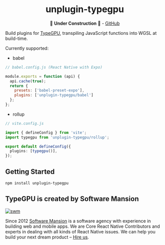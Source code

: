 <div align="center">

# unplugin-typegpu

🚧 **Under Construction** 🚧 - [GitHub](https://github.com/software-mansion/TypeGPU/tree/main/packages/unplugin-typegpu)

</div>

Build plugins for [TypeGPU](https://typegpu.com), transpiling JavaScript functions into WGSL at build-time.

Currently supported:
* babel
```js
// babel.config.js (React Native with Expo)

module.exports = function (api) {
  api.cache(true);
  return {
    presets: ['babel-preset-expo'],
    plugins: ['unplugin-typegpu/babel']
  };
};

```

* rollup

```ts
// vite.config.js

import { defineConfig } from 'vite';
import typegpu from 'unplugin-typegpu/rollup';

export default defineConfig({
  plugins: [typegpu()],
});

```

## Getting Started

```sh
npm install unplugin-typegpu
```

## TypeGPU is created by Software Mansion

[![swm](https://logo.swmansion.com/logo?color=white&variant=desktop&width=150&tag=typegpu-github 'Software Mansion')](https://swmansion.com)

Since 2012 [Software Mansion](https://swmansion.com) is a software agency with experience in building web and mobile apps. We are Core React Native Contributors and experts in dealing with all kinds of React Native issues. We can help you build your next dream product – [Hire us](https://swmansion.com/contact/projects?utm_source=typegpu&utm_medium=readme).
